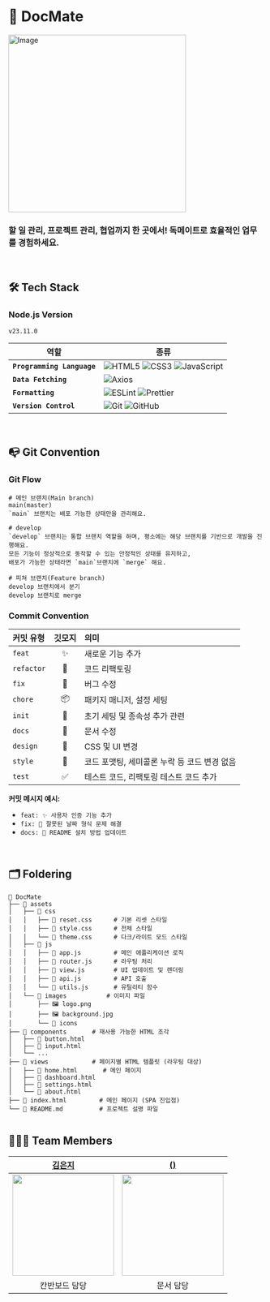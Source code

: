 # 📑 DocMate
<img width="350" alt="Image" src="https://github.com/user-attachments/assets/7e3004e9-35df-47e4-8193-4162b19d63ec" /> </br>
### 할 일 관리, 프로젝트 관리, 협업까지 한 곳에서! 독메이트로 효율적인 업무를 경험하세요.
</br>




## 🛠️ Tech Stack

### Node.js Version

`v23.11.0`

| 역할                       | 종류                                                                                                                                                                                                                                                                                                                    |
| -------------------------- | ----------------------------------------------------------------------------------------------------------------------------------------------------------------------------------------------------------------------------------------------------------------------------------------------------------------------- |
| **`Programming Language`** | ![HTML5](https://img.shields.io/badge/HTML5-E34F26?style=for-the-badge&logo=html5&logoColor=white) ![CSS3](https://img.shields.io/badge/CSS3-1572B6?style=for-the-badge&logo=css3&logoColor=white) ![JavaScript](https://img.shields.io/badge/JavaScript-F7DF1E?style=for-the-badge&logo=javascript&logoColor=black) |                                                                                                                                                                                              |                         |
| **`Data Fetching`**        | ![Axios](https://img.shields.io/badge/Axios-5A29E4?style=for-the-badge&logo=Axios&logoColor=white)                                                                                              |
| **`Formatting`**           | ![ESLint](https://img.shields.io/badge/ESLint-4B3263?style=for-the-badge&logo=eslint&logoColor=white) ![Prettier](https://img.shields.io/badge/Prettier-F7B93E?style=for-the-badge&logo=prettier&logoColor=white)  |
| **`Version Control`**      | ![Git](https://img.shields.io/badge/git-%23F05033.svg?style=for-the-badge&logo=git&logoColor=white) ![GitHub](https://img.shields.io/badge/github-%23121011.svg?style=for-the-badge&logo=github&logoColor=white)                                                                                                        |

<br />

## 📭 Git Convention

### Git Flow

```
# 메인 브랜치(Main branch)
main(master)
`main` 브랜치는 배포 가능한 상태만을 관리해요.

# develop
`develop` 브랜치는 통합 브랜치 역할을 하며, 평소에는 해당 브랜치를 기반으로 개발을 진행해요.
모든 기능이 정상적으로 동작할 수 있는 안정적인 상태를 유지하고,
배포가 가능한 상태라면 `main`브랜치에 `merge` 해요.

# 피쳐 브랜치(Feature branch)
develop 브랜치에서 분기
develop 브랜치로 merge
```

### Commit Convention

| 커밋 유형   | 깃모지 | 의미                                         |
| :---------- | :-----: | :-------------------------------------------- |
| `feat`     | ✨      | 새로운 기능 추가                             |
| `refactor` | 🔨      | 코드 리팩토링                                |
| `fix`      | 🐛      | 버그 수정                                    |
| `chore`    | 📦      | 패키지 매니저, 설정 세팅                     |
| `init`     | 🌱      | 초기 세팅 및 종속성 추가 관련                |
| `docs`     | 📝      | 문서 수정                                    |
| `design`   | 🎨      | CSS 및 UI 변경                               |
| `style`    | 💄      | 코드 포맷팅, 세미콜론 누락 등 코드 변경 없음 |
| `test`     | ✅      | 테스트 코드, 리팩토링 테스트 코드 추가       |

**커밋 메시지 예시:**

*   `feat: ✨ 사용자 인증 기능 추가`
*   `fix: 🐛 잘못된 날짜 형식 문제 해결`
*   `docs: 📝 README 설치 방법 업데이트`



<br />



## 🗂️ Foldering

```
📂 DocMate
├── 📂 assets
│   ├── 📂 css
│   │   ├── 📜 reset.css      # 기본 리셋 스타일
│   │   ├── 📜 style.css      # 전체 스타일
│   │   └── 📜 theme.css      # 다크/라이트 모드 스타일
│   ├── 📂 js
│   │   ├── 📜 app.js         # 메인 애플리케이션 로직
│   │   ├── 📜 router.js      # 라우팅 처리
│   │   ├── 📜 view.js        # UI 업데이트 및 렌더링
│   │   ├── 📜 api.js         # API 호출
│   │   └── 📜 utils.js       # 유틸리티 함수
│   └── 📂 images           # 이미지 파일
│       ├── 🖼️ logo.png
│       ├── 🖼️ background.jpg
│       └── 📂 icons
├── 📂 components       # 재사용 가능한 HTML 조각
│   ├── 📜 button.html
│   ├── 📜 input.html
│   └── ...
├── 📂 views            # 페이지별 HTML 템플릿 (라우팅 대상)
│   ├── 📜 home.html       # 메인 페이지
│   ├── 📜 dashboard.html
│   ├── 📜 settings.html
│   └── 📜 about.html
├── 📜 index.html         # 메인 페이지 (SPA 진입점)
└── 📜 README.md          # 프로젝트 설명 파일


```

##  🚶🚶‍♀️ Team Members
| [김은지](https://github.com/keemeunji) | [()](https://github.com/) |
| :--------: | :--------: |
| <img src="https://github.com/keemeunji.png" width="200px"/> | <img src="https://github.com/.png" width="200px"/> |
| 칸반보드 담당 | 문서 담당 |

<br />
